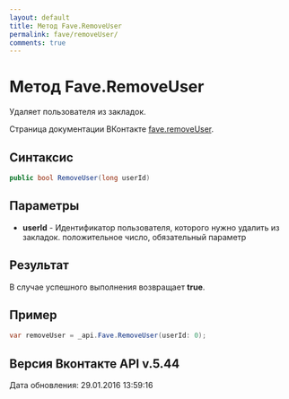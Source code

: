 ```yaml
---
layout: default
title: Метод Fave.RemoveUser
permalink: fave/removeUser/
comments: true
---
```

# Метод Fave.RemoveUser
Удаляет пользователя из закладок.

Страница документации ВКонтакте [fave.removeUser](https://vk.com/dev/fave.removeUser).

## Синтаксис
``` csharp
public bool RemoveUser(long userId)
```

## Параметры
+ **userId** - Идентификатор пользователя, которого нужно удалить из закладок. положительное число, обязательный параметр

## Результат
В случае успешного выполнения возвращает **true**.

## Пример
``` csharp
var removeUser = _api.Fave.RemoveUser(userId: 0);
```

## Версия Вконтакте API v.5.44
Дата обновления: 29.01.2016 13:59:16
